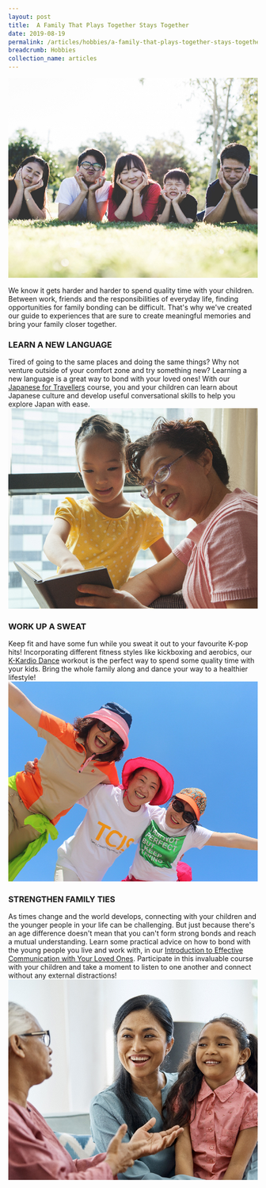 ```yaml
---
layout: post
title:  A Family That Plays Together Stays Together
date: 2019-08-19
permalink: /articles/hobbies/a-family-that-plays-together-stays-together
breadcrumb: Hobbies
collection_name: articles
---
```

![A Family That Plays Together Stays Together](/images/content-articles/hobbies/family-stays-together-img1.jpg)

We know it gets harder and harder to spend quality time with your children. Between work, friends and the responsibilities of everyday life, finding opportunities for family bonding can be difficult. That's why we've created our guide to experiences that are sure to create meaningful memories and bring your family closer together.  

### LEARN A NEW LANGUAGE
Tired of going to the same places and doing the same things? Why not venture outside of your comfort zone and try something new? Learning a new language is a great way to bond with your loved ones! With our [Japanese for Travellers](../../course-directory/lifelong-learning/#japanese-for-travellers) course, you and your children can learn about Japanese culture and develop useful conversational skills to help you explore Japan with ease.
![A Family That Plays Together Stays Together](/images/content-articles/hobbies/family-stays-together-img2.jpg)

### WORK UP A SWEAT
Keep fit and have some fun while you sweat it out to your favourite K-pop hits! Incorporating different fitness styles like kickboxing and aerobics, our [K-Kardio Dance](../../course-directory/health-and-wellness/#k-kardio-dance) workout is the perfect way to spend some quality time with your kids. Bring the whole family along and dance your way to a healthier lifestyle!
![A Family That Plays Together Stays Together](/images/content-articles/hobbies/family-stays-together-img3.jpg)

### STRENGTHEN FAMILY TIES
As times change and the world develops, connecting with your children and the younger people in your life can be challenging. But just because there's an age difference doesn't mean that you can't form strong bonds and reach a mutual understanding. Learn some practical advice on how to bond with the young people you live and work with, in our [Introduction to Effective Communication with Your Loved Ones](../../course-directory/lifelong-learning/#intro-to-effective-communication). Participate in this invaluable course with your children and take a moment to listen to one another and connect without any external distractions!
![A Family That Plays Together Stays Together](/images/content-articles/hobbies/family-stays-together-img4.jpg)